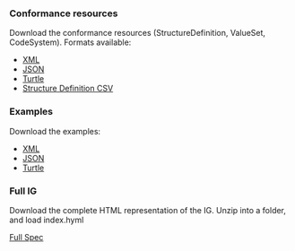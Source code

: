 ### Conformance resources

Download the conformance resources (StructureDefinition, ValueSet, CodeSystem). Formats available:

* [XML](definitions.xml.zip)
* [JSON](definitions.json.zip)
* [Turtle](definitions.ttl.zip)
* [Structure Definition CSV](csvs.zip)

### Examples
Download the examples:

* [XML](examples.xml.zip)
* [JSON](examples.json.zip)
* [Turtle](examples.ttl.zip)

### Full IG
Download the complete HTML representation of the IG. Unzip into a folder, and load index.hyml

[Full Spec](full-ig.zip)